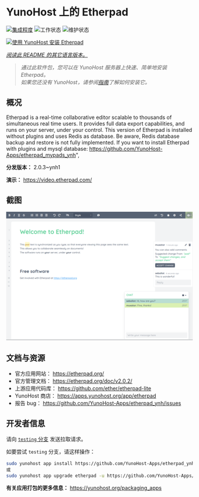 <!--
注意：此 README 由 <https://github.com/YunoHost/apps/tree/master/tools/readme_generator> 自动生成
请勿手动编辑。
-->

# YunoHost 上的 Etherpad

[![集成程度](https://dash.yunohost.org/integration/etherpad.svg)](https://dash.yunohost.org/appci/app/etherpad) ![工作状态](https://ci-apps.yunohost.org/ci/badges/etherpad.status.svg) ![维护状态](https://ci-apps.yunohost.org/ci/badges/etherpad.maintain.svg)

[![使用 YunoHost 安装 Etherpad](https://install-app.yunohost.org/install-with-yunohost.svg)](https://install-app.yunohost.org/?app=etherpad)

*[阅读此 README 的其它语言版本。](./ALL_README.md)*

> *通过此软件包，您可以在 YunoHost 服务器上快速、简单地安装 Etherpad。*  
> *如果您还没有 YunoHost，请参阅[指南](https://yunohost.org/install)了解如何安装它。*

## 概况

Etherpad is a real-time collaborative editor scalable to thousands of simultaneous real time users. It provides full data export capabilities, and runs on your server, under your control.
This version of Etherpad is installed without plugins and uses Redis as database.
Be aware, Redis database backup and restore is not fully implemented.
If you want to install Etherpad with plugins and mysql database: https://github.com/YunoHost-Apps/etherpad_mypads_ynh",


**分发版本：** 2.0.3~ynh1

**演示：** <https://video.etherpad.com/>

## 截图

![Etherpad 的截图](./doc/screenshots/screenshot.png)

## 文档与资源

- 官方应用网站： <https://etherpad.org/>
- 官方管理文档： <https://etherpad.org/doc/v2.0.2/>
- 上游应用代码库： <https://github.com/ether/etherpad-lite>
- YunoHost 商店： <https://apps.yunohost.org/app/etherpad>
- 报告 bug： <https://github.com/YunoHost-Apps/etherpad_ynh/issues>

## 开发者信息

请向 [`testing` 分支](https://github.com/YunoHost-Apps/etherpad_ynh/tree/testing) 发送拉取请求。

如要尝试 `testing` 分支，请这样操作：

```bash
sudo yunohost app install https://github.com/YunoHost-Apps/etherpad_ynh/tree/testing --debug
或
sudo yunohost app upgrade etherpad -u https://github.com/YunoHost-Apps/etherpad_ynh/tree/testing --debug
```

**有关应用打包的更多信息：** <https://yunohost.org/packaging_apps>
